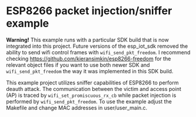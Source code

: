 # ESP8266 packet injection/sniffer example

**Warning!** This example runs with a particular SDK build that is now integrated into this project.
Future versions of the esp_iot_sdk removed the ability to send wifi control frames with `wifi_send_pkt_freedom`.
I recommend checking https://github.com/kieransimkin/esp8266-freedom for the relevant object files if you want to use both newer SDK and `wifi_send_pkt_freedom` the way it was implemented in this SDK build.

This example project utilizes sniffer capabilities of
ESP8266 to perform deauth attack. The communication between the
victim and access point (AP) is traced by `wifi_set_promiscuous_rx_cb`
while packet injection is performed by `wifi_send_pkt_freedom`.
To use the example adjust the Makefile and change MAC
addresses in user/user_main.c.
